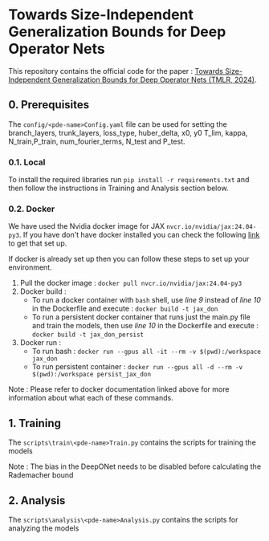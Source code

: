 # Towards Size-Independent Generalization Bounds for Deep Operator Nets

This repository contains the official code for the paper : [Towards Size-Independent Generalization Bounds for Deep Operator Nets (TMLR, 2024)](https://openreview.net/forum?id=21kO0u6LN0&noteId=R8EOCZXPfz).

## 0. Prerequisites

The `config/<pde-name>Config.yaml` file can be used for setting the branch_layers, trunk_layers, loss_type, huber_delta, x0, y0 T_lim, kappa, N_train,P_train, num_fourier_terms, N_test and P_test.


### 0.1. Local 
To install the required libraries run `pip install -r requirements.txt` and then follow the instructions in Training and Analysis section below.

### 0.2. Docker

We have used the Nvidia docker image for JAX  `nvcr.io/nvidia/jax:24.04-py3`. If you have don't have docker installed you can check the following [link](https://www.docker.com/get-started/) to get that set up.

If docker is already set up then you can follow these steps to set up your environment.

1. Pull the docker image : `docker pull nvcr.io/nvidia/jax:24.04-py3`
2. Docker build :
   - To run a docker container with `bash` shell, use *line 9* instead of *line 10* in the Dockerfile and execute : `docker build -t jax_don`
   - To run a persistent docker container that runs just the main.py file and train the models, then use *line 10* in the Dockerfile and execute : `docker build -t jax_don_persist`
3. Docker run : 
    - To run bash : `docker run --gpus all -it --rm -v $(pwd):/workspace jax_don`
    - To run persistent container : `docker run --gpus all -d --rm -v $(pwd):/workspace persist_jax_don`

Note : Please refer to docker documentation linked above for more information about what each of these commands.


## 1. Training

The `scripts\train\<pde-name>Train.py` contains the scripts for training the models

Note : The bias in the DeepONet needs to be disabled before calculating the Rademacher bound

## 2. Analysis

The `scripts\analysis\<pde-name>Analysis.py` contains the scripts for analyzing the models

